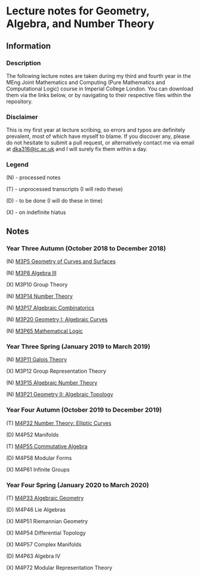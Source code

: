 # Lecture notes for Geometry, Algebra, and Number Theory

## Information

### Description

The following lecture notes are taken during my third and fourth year in the MEng Joint Mathematics and Computing (Pure Mathematics and Computational Logic) course in Imperial College London. You can download them via the links below, or by navigating to their respective files within the repository.

### Disclaimer

This is my first year at lecture scribing, so errors and typos are definitely prevalent, most of which have myself to blame. If you discover any, please do not hesitate to submit a pull request, or alternatively contact me via email at dka316@ic.ac.uk and I will surely fix them within a day.

### Legend

(N) - processed notes

(T) - unprocessed transcripts (I will redo these)

(D) - to be done (I will do these in time)

(X) - on indefinite hiatus

## Notes

### Year Three Autumn (October 2018 to December 2018)

(N) [M3P5 Geometry of Curves and Surfaces](https://github.com/Multramate/JMC3/raw/master/M3P5%20Geometry%20of%20Curves%20and%20Surfaces/M3P5.pdf)

(N) [M3P8 Algebra III](https://github.com/Multramate/JMC3/raw/master/M3P8%20Algebra%20III/M3P8.pdf)

(X) M3P10 Group Theory

(N) [M3P14 Number Theory](https://github.com/Multramate/JMC3/raw/master/M3P14%20Number%20Theory/M3P14.pdf)

(N) [M3P17 Algebraic Combinatorics](https://github.com/Multramate/JMC3/raw/master/M3P17%20Algebraic%20Combinatorics/M3P17.pdf)

(N) [M3P20 Geometry I: Algebraic Curves](https://github.com/Multramate/JMC3/raw/master/M3P20%20Geometry%20I%20Algebraic%20Curves/M3P20.pdf)

(N) [M3P65 Mathematical Logic](https://github.com/Multramate/JMC3/raw/master/M3P65%20Mathematical%20Logic/M3P65.pdf)

### Year Three Spring (January 2019 to March 2019)

(N) [M3P11 Galois Theory](https://github.com/Multramate/JMC3/raw/master/M3P11%20Galois%20Theory/M3P11.pdf)

(X) M3P12 Group Representation Theory

(N) [M3P15 Algebraic Number Theory](https://github.com/Multramate/JMC3/raw/master/M3P15%20Algebraic%20Number%20Theory/M3P15.pdf)

(N) [M3P21 Geometry II: Algebraic Topology](https://github.com/Multramate/JMC3/raw/master/M3P21%20Geometry%20II%20Algebraic%20Topology/M3P21.pdf)

### Year Four Autumn (October 2019 to December 2019)

(T) [M4P32 Number Theory: Elliptic Curves](https://github.com/Multramate/JMC3/raw/master/M4P32%20Number%20Theory%20Elliptic%20Curves/M4P32.pdf)

(D) M4P52 Manifolds

(T) [M4P55 Commutative Algebra](https://github.com/Multramate/JMC3/raw/master/M4P55%20Commutative%20Algebra/M4P55.pdf)

(D) M4P58 Modular Forms

(X) M4P61 Infinite Groups

### Year Four Spring (January 2020 to March 2020)

(T) [M4P33 Algebraic Geometry](https://github.com/Multramate/JMC3/raw/master/M4P33%20Algebraic%20Geometry/M4P33.pdf)

(D) M4P46 Lie Algebras

(X) M4P51 Riemannian Geometry

(X) M4P54 Differential Topology

(X) M4P57 Complex Manifolds

(D) M4P63 Algebra IV

(X) M4P72 Modular Representation Theory
